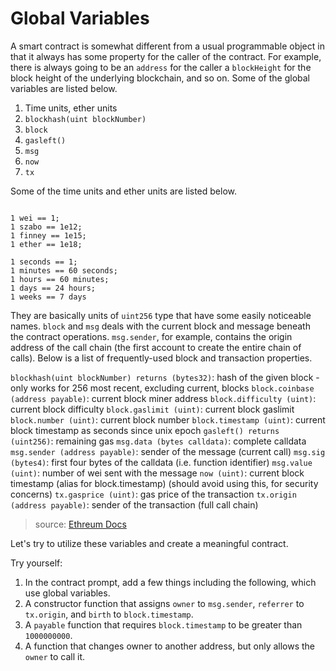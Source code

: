 # Global Variables

A smart contract is somewhat different from a usual programmable object in that it always has some property for the caller of the contract. For example, there is always going to be an `address` for the caller a `blockHeight` for the block height of the underlying blockchain, and so on. Some of the global variables are listed below.

  1. Time units,  ether units
  2. `blockhash(uint blockNumber)`
  3. `block`
  4. `gasleft()`
  5. `msg`
  6. `now`
  7. `tx`

Some of the time units and  ether units are listed below.
```

1 wei == 1;
1 szabo == 1e12;
1 finney == 1e15;
1 ether == 1e18;

1 seconds == 1;
1 minutes == 60 seconds;
1 hours == 60 minutes;
1 days == 24 hours;
1 weeks == 7 days
```

They are basically units of `uint256` type that have some easily noticeable names. `block` and `msg` deals with the current block and message beneath the contract operations. `msg.sender`, for example, contains the origin address of the call chain (the first account to create the entire chain of calls). Below is a list of frequently-used block and transaction properties.

`blockhash(uint blockNumber) returns (bytes32)`: hash of the given block - only works for 256 most recent, excluding current, blocks
`block.coinbase (address payable)`: current block miner address
`block.difficulty (uint)`: current block difficulty
`block.gaslimit (uint)`: current block gaslimit
`block.number (uint)`: current block number
`block.timestamp (uint)`: current block timestamp as seconds since unix epoch
`gasleft() returns (uint256)`: remaining gas
`msg.data (bytes calldata)`: complete calldata
`msg.sender (address payable)`: sender of the message (current call)
`msg.sig (bytes4)`: first four bytes of the calldata (i.e. function identifier)
`msg.value (uint)`: number of wei sent with the message
`now (uint)`: current block timestamp (alias for block.timestamp) (should avoid using this, for security concerns)
`tx.gasprice (uint)`: gas price of the transaction
`tx.origin (address payable)`: sender of the transaction (full call chain)

> source: [Ethreum Docs](https://solidity.readthedocs.io/en/v0.5.3/units-and-global-variables.html#special-variables-and-functions)

Let's try to utilize these variables and create a meaningful contract.

Try yourself:
  1. In the contract prompt, add a few things including the following, which use global variables.
  2. A constructor function that assigns `owner` to `msg.sender`, `referrer` to `tx.origin`, and `birth` to `block.timestamp`.
  3. A  `payable` function that requires `block.timestamp` to be greater than `1000000000`.
  4. A function that changes owner to another address, but only allows the `owner` to call it.

